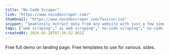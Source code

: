 ```yaml
---
title: "No-Code Scraper"
link: "https://www.nocodescraper.com/"
thumbnail: "https://www.nocodescraper.com/favicon.ico"
snippet: "Seamlessly extract data from any website with just a few simple inputs. No coding necessary."
tags: ["web scraping"," ai web scraping"," no-code scraping"," no-code scraper"]
createdAt: 2024-05-28T07:36:52.882Z
---
```

Free full demo on landing page. Free templates to use for various. sides.
